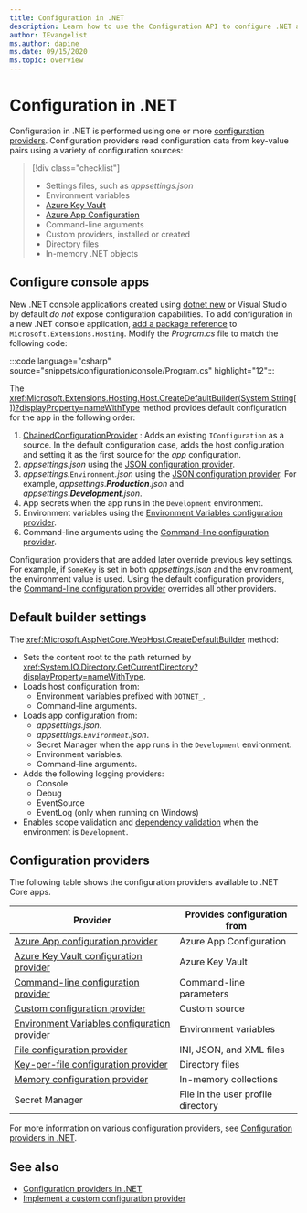 ```yaml
---
title: Configuration in .NET
description: Learn how to use the Configuration API to configure .NET applications.
author: IEvangelist
ms.author: dapine
ms.date: 09/15/2020
ms.topic: overview
---
```


<!-- TODO:

- Overview of Microsoft.Extensions article
- Configuration / Config providers
- Dependency injection article
- Generic Host article
- Logging article
- Options pattern article

-->

# Configuration in .NET

Configuration in .NET is performed using one or more [configuration providers](#configuration-providers). Configuration providers read configuration data from key-value pairs using a variety of configuration sources:

> [!div class="checklist"]
>
> - Settings files, such as *appsettings.json*
> - Environment variables
> - [Azure Key Vault](/azure/key-vault/general/overview)
> - [Azure App Configuration](/azure/azure-app-configuration/overview)
> - Command-line arguments
> - Custom providers, installed or created
> - Directory files
> - In-memory .NET objects

## Configure console apps

New .NET console applications created using [dotnet new](../tools/dotnet-new.md) or Visual Studio by default *do not* expose configuration capabilities. To add configuration in a new .NET console application, [add a package reference](../tools/dotnet-add-package.md) to `Microsoft.Extensions.Hosting`. Modify the *Program.cs* file to match the following code:

:::code language="csharp" source="snippets/configuration/console/Program.cs" highlight="12":::

The <xref:Microsoft.Extensions.Hosting.Host.CreateDefaultBuilder(System.String[])?displayProperty=nameWithType> method provides default configuration for the app in the following order:

1. [ChainedConfigurationProvider](xref:Microsoft.Extensions.Configuration.ChainedConfigurationSource) : Adds an existing `IConfiguration` as a source. In the default configuration case, adds the host configuration and setting it as the first source for the _app_ configuration.
1. *appsettings.json* using the [JSON configuration provider](configuration-providers.md#file-configuration-provider).
1. *appsettings.*`Environment`*.json* using the [JSON configuration provider](configuration-providers.md#file-configuration-provider). For example, *appsettings*.***Production***.*json* and *appsettings*.***Development***.*json*.
1. App secrets when the app runs in the `Development` environment.
1. Environment variables using the [Environment Variables configuration provider](configuration-providers.md#environment-variable-configuration-provider).
1. Command-line arguments using the [Command-line configuration provider](configuration-providers.md#command-line-configuration-provider).

Configuration providers that are added later override previous key settings. For example, if `SomeKey` is set in both *appsettings.json* and the environment, the environment value is used. Using the default configuration providers, the [Command-line configuration provider](configuration-providers.md#command-line-configuration-provider) overrides all other providers.

## Default builder settings

The <xref:Microsoft.AspNetCore.WebHost.CreateDefaultBuilder> method:

- Sets the content root to the path returned by <xref:System.IO.Directory.GetCurrentDirectory?displayProperty=nameWithType>.
- Loads host configuration from:
  - Environment variables prefixed with `DOTNET_`.
  - Command-line arguments.
- Loads app configuration from:
  - *appsettings.json*.
  - *appsettings.`Environment`.json*.
  - Secret Manager when the app runs in the `Development` environment.
  - Environment variables.
  - Command-line arguments.
- Adds the following logging providers:
  - Console
  - Debug
  - EventSource
  - EventLog (only when running on Windows)
- Enables scope validation and [dependency validation](xref:Microsoft.Extensions.DependencyInjection.ServiceProviderOptions.ValidateOnBuild) when the environment is `Development`.

## Configuration providers

The following table shows the configuration providers available to .NET Core apps.

| Provider                                                                                                               | Provides configuration from        |
|------------------------------------------------------------------------------------------------------------------------|------------------------------------|
| [Azure App configuration provider](/azure/azure-app-configuration/quickstart-aspnet-core-app)                          | Azure App Configuration            |
| [Azure Key Vault configuration provider](/azure/key-vault/general/tutorial-net-virtual-machine)                        | Azure Key Vault                    |
| [Command-line configuration provider](configuration-providers.md#command-line-configuration-provider)                  | Command-line parameters            |
| [Custom configuration provider](custom-configuration-provider.md)                                                      | Custom source                      |
| [Environment Variables configuration provider](configuration-providers.md#environment-variable-configuration-provider) | Environment variables              |
| [File configuration provider](configuration-providers.md#file-configuration-provider)                                  | INI, JSON, and XML files           |
| [Key-per-file configuration provider](configuration-providers.md#key-per-file-configuration-provider)                  | Directory files                    |
| [Memory configuration provider](configuration-providers.md#memory-configuration-provider)                              | In-memory collections              |
| Secret Manager                                                                                                         | File in the user profile directory |

For more information on various configuration providers, see [Configuration providers in .NET](configuration-providers.md).

## See also

- [Configuration providers in .NET](configuration-providers.md)
- [Implement a custom configuration provider](custom-configuration-provider.md)
